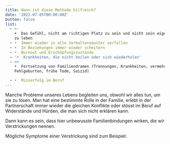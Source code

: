 ```yaml
---
title: Wann ist diese Methode hilfreich?
date: '2021-07-05T00:00:00Z'
button: false
list:
  - >-
    •  Das Gefühl, nicht am richtigen Platz zu sein und nicht sein eigenes Leben
    zu leben
  - •  Immer wieder in alte Verhaltensmuster verfallen
  - •  In Beziehungen immer wieder scheitern
  - •  Burnout und Erschöpfungszustände
  - '•  Krankheiten, die nicht heilen oder sich wiederholen'
  - >+
    •  Fortsetzung von Familiendramen (Trennungen, Krankheiten, vermehrte
    Fehlgeburten, frühe Tode, Suizid)

  - •  Misserfolg im Beruf
---
```

Manche Probleme unseres Lebens begleiten uns, obwohl wir alles tun, um sie zu lösen. Man hat eine bestimmte Rolle in der Familie, erlebt in der Partnerschaft immer wieder die gleichen Konflikte oder stösst im Beruf auf Widerstände und Hürden, die man sich nicht erklären kann.

Dann kann es sein, dass hier unbewusste Familienbindungen wirken, die wir Verstrickungen nennen.

Mögliche Symptome einer Verstrickung sind zum Beispiel: